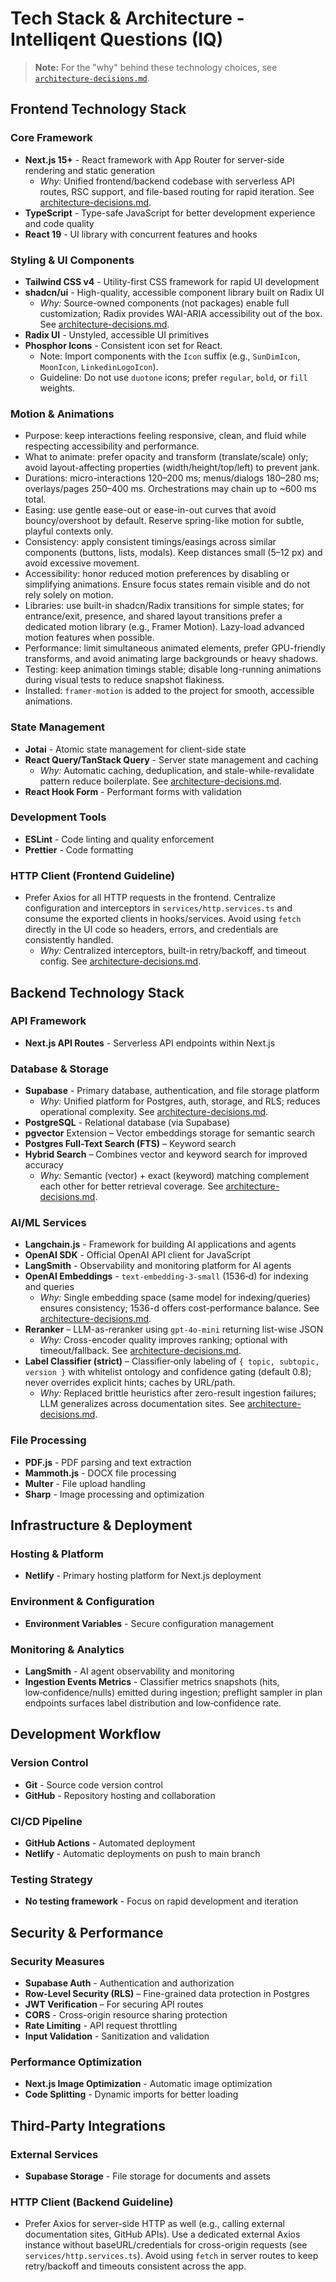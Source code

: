 # Tech Stack & Architecture - Intelliqent Questions (IQ)

> **Note:** For the "why" behind these technology choices, see [`architecture-decisions.md`](./architecture-decisions.md).

## Frontend Technology Stack

### Core Framework

- **Next.js 15+** - React framework with App Router for server-side rendering and static generation
  - *Why:* Unified frontend/backend codebase with serverless API routes, RSC support, and file-based routing for rapid iteration. See [architecture-decisions.md](./architecture-decisions.md#nextjs-app-router).
- **TypeScript** - Type-safe JavaScript for better development experience and code quality
- **React 19** - UI library with concurrent features and hooks

### Styling & UI Components

- **Tailwind CSS v4** - Utility-first CSS framework for rapid UI development
- **shadcn/ui** - High-quality, accessible component library built on Radix UI
  - *Why:* Source-owned components (not packages) enable full customization; Radix provides WAI-ARIA accessibility out of the box. See [architecture-decisions.md](./architecture-decisions.md#shadcnui-not-material-uichakra).
- **Radix UI** - Unstyled, accessible UI primitives
- **Phosphor Icons** - Consistent icon set for React.
  - Note: Import components with the `Icon` suffix (e.g., `SunDimIcon`, `MoonIcon`, `LinkedinLogoIcon`).
  - Guideline: Do not use `duotone` icons; prefer `regular`, `bold`, or `fill` weights.

### Motion & Animations

- Purpose: keep interactions feeling responsive, clean, and fluid while respecting accessibility and performance.
- What to animate: prefer opacity and transform (translate/scale) only; avoid layout-affecting properties (width/height/top/left) to prevent jank.
- Durations: micro-interactions 120–200 ms; menus/dialogs 180–280 ms; overlays/pages 250–400 ms. Orchestrations may chain up to ~600 ms total.
- Easing: use gentle ease-out or ease-in-out curves that avoid bouncy/overshoot by default. Reserve spring-like motion for subtle, playful contexts only.
- Consistency: apply consistent timings/easings across similar components (buttons, lists, modals). Keep distances small (5–12 px) and avoid excessive movement.
- Accessibility: honor reduced motion preferences by disabling or simplifying animations. Ensure focus states remain visible and do not rely solely on motion.
- Libraries: use built-in shadcn/Radix transitions for simple states; for entrance/exit, presence, and shared layout transitions prefer a dedicated motion library (e.g., Framer Motion). Lazy-load advanced motion features when possible.
- Performance: limit simultaneous animated elements, prefer GPU-friendly transforms, and avoid animating large backgrounds or heavy shadows.
- Testing: keep animation timings stable; disable long-running animations during visual tests to reduce snapshot flakiness.
- Installed: `framer-motion` is added to the project for smooth, accessible animations.

### State Management

- **Jotai** - Atomic state management for client-side state
- **React Query/TanStack Query** - Server state management and caching
  - *Why:* Automatic caching, deduplication, and stale-while-revalidate pattern reduce boilerplate. See [architecture-decisions.md](./architecture-decisions.md#tanstack-query--axios-not-fetch).
- **React Hook Form** - Performant forms with validation

### Development Tools

- **ESLint** - Code linting and quality enforcement
- **Prettier** - Code formatting

### HTTP Client (Frontend Guideline)

- Prefer Axios for all HTTP requests in the frontend. Centralize configuration and interceptors in `services/http.services.ts` and consume the exported clients in hooks/services. Avoid using `fetch` directly in the UI code so headers, errors, and credentials are consistently handled.
  - *Why:* Centralized interceptors, built-in retry/backoff, and timeout config. See [architecture-decisions.md](./architecture-decisions.md#tanstack-query--axios-not-fetch).

## Backend Technology Stack

### API Framework

- **Next.js API Routes** - Serverless API endpoints within Next.js

### Database & Storage

- **Supabase** - Primary database, authentication, and file storage platform
  - *Why:* Unified platform for Postgres, auth, storage, and RLS; reduces operational complexity. See [architecture-decisions.md](./architecture-decisions.md#supabase--postgresql--pgvector).
- **PostgreSQL** - Relational database (via Supabase)
- **pgvector** Extension – Vector embeddings storage for semantic search
- **Postgres Full-Text Search (FTS)** – Keyword search
- **Hybrid Search** – Combines vector and keyword search for improved accuracy
  - *Why:* Semantic (vector) + exact (keyword) matching complement each other for better retrieval coverage. See [architecture-decisions.md](./architecture-decisions.md#hybrid-search-vector--keyword).

### AI/ML Services

- **Langchain.js** - Framework for building AI applications and agents
- **OpenAI SDK** - Official OpenAI API client for JavaScript
- **LangSmith** - Observability and monitoring platform for AI agents
- **OpenAI Embeddings** - `text-embedding-3-small` (1536‑d) for indexing and queries
  - *Why:* Single embedding space (same model for indexing/queries) ensures consistency; 1536-d offers cost-performance balance. See [architecture-decisions.md](./architecture-decisions.md#openai-text-embedding-3-small-1536-d).
- **Reranker** – LLM-as-reranker using `gpt-4o-mini` returning list-wise JSON
  - *Why:* Cross-encoder quality improves ranking; optional with timeout/fallback. See [architecture-decisions.md](./architecture-decisions.md#llm-as-reranker-optional).
- **Label Classifier (strict)** – Classifier‑only labeling of `{ topic, subtopic, version }` with whitelist ontology and confidence gating (default 0.8); never overrides explicit hints; caches by URL/path.
  - *Why:* Replaced brittle heuristics after zero-result ingestion failures; LLM generalizes across documentation sites. See [architecture-decisions.md](./architecture-decisions.md#classifier-only-labeling-no-heuristicsrules).

### File Processing

- **PDF.js** - PDF parsing and text extraction
- **Mammoth.js** - DOCX file processing
- **Multer** - File upload handling
- **Sharp** - Image processing and optimization

## Infrastructure & Deployment

### Hosting & Platform

- **Netlify** - Primary hosting platform for Next.js deployment

### Environment & Configuration

- **Environment Variables** - Secure configuration management

### Monitoring & Analytics

- **LangSmith** - AI agent observability and monitoring
- **Ingestion Events Metrics** - Classifier metrics snapshots (hits, low‑confidence/nulls) emitted during ingestion; preflight sampler in plan endpoints surfaces label distribution and low‑confidence rate.

## Development Workflow

### Version Control

- **Git** - Source code version control
- **GitHub** - Repository hosting and collaboration

### CI/CD Pipeline

- **GitHub Actions** - Automated deployment
- **Netlify** - Automatic deployments on push to main branch

### Testing Strategy

- **No testing framework** - Focus on rapid development and iteration

## Security & Performance

### Security Measures

- **Supabase Auth** - Authentication and authorization
- **Row-Level Security (RLS)** – Fine-grained data protection in Postgres
- **JWT Verification** – For securing API routes
- **CORS** - Cross-origin resource sharing protection
- **Rate Limiting** - API request throttling
- **Input Validation** - Sanitization and validation

### Performance Optimization

- **Next.js Image Optimization** - Automatic image optimization
- **Code Splitting** - Dynamic imports for better loading

## Third-Party Integrations

### External Services

- **Supabase Storage** - File storage for documents and assets

### HTTP Client (Backend Guideline)

- Prefer Axios for server-side HTTP as well (e.g., calling external documentation sites, GitHub APIs). Use a dedicated external Axios instance without baseURL/credentials for cross-origin requests (see `services/http.services.ts`). Avoid using `fetch` in server routes to keep retry/backoff and timeouts consistent across the app.

